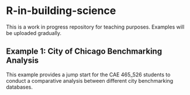 # R-in-building-science
This is a work in progress repository for teaching purposes. Examples will be uploaded gradually.

## Example 1: City of Chicago Benchmarking Analysis
This example provides a jump start for the CAE 465_526 students to conduct a comparative analysis between different city benchmarking databases.
